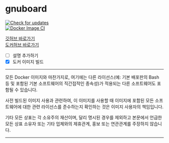 # gnuboard
[![Check for updates](https://github.com/NavyStack/gnuboard/actions/workflows/check-update.yml/badge.svg)](https://github.com/NavyStack/gnuboard/actions/workflows/check-update.yml)
<br>
[![Docker Image CI](https://github.com/NavyStack/gnuboard/actions/workflows/docker-image.yml/badge.svg)](https://github.com/NavyStack/gnuboard/actions/workflows/docker-image.yml)

[깃허브 바로가기](https://github.com/NavyStack/gnuboard)
<br>
[도커허브 바로가기](https://hub.docker.com/r/navystack/gnuboard)

- [ ] 설명 추가하기
- [x] 도커 이미지 빌드

---

모든 Docker 이미지와 마찬가지로, 여기에는 다른 라이선스(예: 기본 배포판의 Bash 등 및 포함된 기본 소프트웨어의 직간접적인 종속성)가 적용되는 다른 소프트웨어도 포함될 수 있습니다.

사전 빌드된 이미지 사용과 관련하여, 이 이미지를 사용할 때 이미지에 포함된 모든 소프트웨어에 대한 관련 라이선스를 준수하는지 확인하는 것은 이미지 사용자의 책임입니다.

기타 모든 상표는 각 소유주의 재산이며, 달리 명시된 경우를 제외하고 본문에서 언급한 모든 상표 소유자 또는 기타 업체와의 제휴관계, 홍보 또는 연관관계를 주장하지 않습니다.

---
